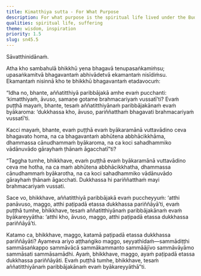 ```yaml
---
title: Kimatthiya sutta - For What Purpose
description: For what purpose is the spiritual life lived under the Buddha
qualities: spiritual life, suffering
theme: wisdom, inspiration
priority: 1.5
slug: sn45.5
---
```


Sāvatthinidānaṁ.

Atha kho sambahulā bhikkhū yena bhagavā tenupasaṅkamiṁsu; upasaṅkamitvā bhagavantaṁ abhivādetvā ekamantaṁ nisīdiṁsu. Ekamantaṁ nisinnā kho te bhikkhū bhagavantaṁ etadavocuṁ:

“Idha no, bhante, aññatitthiyā paribbājakā amhe evaṁ pucchanti: ‘kimatthiyaṁ, āvuso, samaṇe gotame brahmacariyaṁ vussatī’ti? Evaṁ puṭṭhā mayaṁ, bhante, tesaṁ aññatitthiyānaṁ paribbājakānaṁ evaṁ byākaroma: ‘dukkhassa kho, āvuso, pariññatthaṁ bhagavati brahmacariyaṁ vussatī’ti.

Kacci mayaṁ, bhante, evaṁ puṭṭhā evaṁ byākaramānā vuttavādino ceva bhagavato homa, na ca bhagavantaṁ abhūtena abbhācikkhāma, dhammassa cānudhammaṁ byākaroma, na ca koci sahadhammiko vādānuvādo gārayhaṁ ṭhānaṁ āgacchatī”ti?

“Taggha tumhe, bhikkhave, evaṁ puṭṭhā evaṁ byākaramānā vuttavādino ceva me hotha, na ca maṁ abhūtena abbhācikkhatha, dhammassa cānudhammaṁ byākarotha, na ca koci sahadhammiko vādānuvādo gārayhaṁ ṭhānaṁ āgacchati. Dukkhassa hi pariññatthaṁ mayi brahmacariyaṁ vussati.

Sace vo, bhikkhave, aññatitthiyā paribbājakā evaṁ puccheyyuṁ: ‘atthi panāvuso, maggo, atthi paṭipadā etassa dukkhassa pariññāyā’ti, evaṁ puṭṭhā tumhe, bhikkhave, tesaṁ aññatitthiyānaṁ paribbājakānaṁ evaṁ byākareyyātha: ‘atthi kho, āvuso, maggo, atthi paṭipadā etassa dukkhassa pariññāyā’ti.

Katamo ca, bhikkhave, maggo, katamā paṭipadā etassa dukkhassa pariññāyāti? Ayameva ariyo aṭṭhaṅgiko maggo, seyyathidaṁ—sammādiṭṭhi sammāsaṅkappo sammāvācā sammākammanto sammāājīvo sammāvāyāmo sammāsati sammāsamādhi. Ayaṁ, bhikkhave, maggo, ayaṁ paṭipadā etassa dukkhassa pariññāyāti. Evaṁ puṭṭhā tumhe, bhikkhave, tesaṁ aññatitthiyānaṁ paribbājakānaṁ evaṁ byākareyyāthā”ti.
